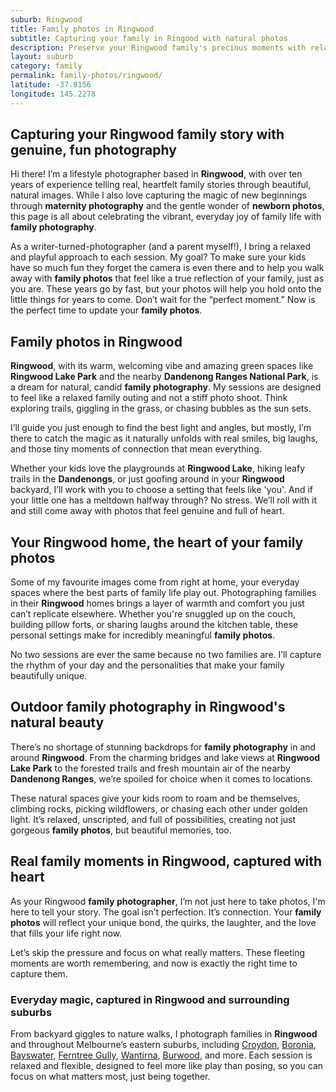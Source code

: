```yaml
---
suburb: Ringwood
title: Family photos in Ringwood
subtitle: Capturing your family in Ringood with natural photos
description: Preserve your Ringwood family's precious moments with relaxed and genuine photography, available in your home or around Melbourne.
layout: suburb
category: family
permalink: family-photos/ringwood/
latitude: -37.8156
longitude: 145.2278
---
```


## Capturing your Ringwood family story with genuine, fun photography

Hi there! I’m a lifestyle photographer based in **Ringwood**, with over ten years of experience telling real, heartfelt family stories through beautiful, natural images. While I also love capturing the magic of new beginnings through **maternity photography** and the gentle wonder of **newborn photos**, this page is all about celebrating the vibrant, everyday joy of family life with **family photography**.

As a writer-turned-photographer (and a parent myself!), I bring a relaxed and playful approach to each session. My goal? To make sure your kids have so much fun they forget the camera is even there and to help you walk away with **family photos** that feel like a true reflection of your family, just as you are. These years go by fast, but your photos will help you hold onto the little things for years to come. Don’t wait for the “perfect moment.” Now is the perfect time to update your **family photos**.

## Family photos in Ringwood

**Ringwood**, with its warm, welcoming vibe and amazing green spaces like **Ringwood Lake Park** and the nearby **Dandenong Ranges National Park**, is a dream for natural, candid **family photography**. My sessions are designed to feel like a relaxed family outing and not a stiff photo shoot. Think exploring trails, giggling in the grass, or chasing bubbles as the sun sets.

I’ll guide you just enough to find the best light and angles, but mostly, I’m there to catch the magic as it naturally unfolds with real smiles, big laughs, and those tiny moments of connection that mean everything.

Whether your kids love the playgrounds at **Ringwood Lake**, hiking leafy trails in the **Dandenongs**, or just goofing around in your **Ringwood** backyard, I’ll work with you to choose a setting that feels like 'you'. And if your little one has a meltdown halfway through? No stress. We’ll roll with it and still come away with photos that feel genuine and full of heart.

## Your Ringwood home, the heart of your family photos

Some of my favourite images come from right at home, your everyday spaces where the best parts of family life play out. Photographing families in their **Ringwood** homes brings a layer of warmth and comfort you just can’t replicate elsewhere. Whether you're snuggled up on the couch, building pillow forts, or sharing laughs around the kitchen table, these personal settings make for incredibly meaningful **family photos**.

No two sessions are ever the same because no two families are. I’ll capture the rhythm of your day and the personalities that make your family beautifully unique.

## Outdoor family photography in Ringwood's natural beauty

There’s no shortage of stunning backdrops for **family photography** in and around **Ringwood**. From the charming bridges and lake views at **Ringwood Lake Park** to the forested trails and fresh mountain air of the nearby **Dandenong Ranges**, we’re spoiled for choice when it comes to locations.

These natural spaces give your kids room to roam and be themselves, climbing rocks, picking wildflowers, or chasing each other under golden light. It’s relaxed, unscripted, and full of possibilities, creating not just gorgeous **family photos**, but beautiful memories, too.

## Real family moments in Ringwood, captured with heart

As your Ringwood **family photographer**, I’m not just here to take photos, I'm here to tell your story. The goal isn’t perfection. It’s connection. Your **family photos** will reflect your unique bond, the quirks, the laughter, and the love that fills your life right now.

Let’s skip the pressure and focus on what really matters. These fleeting moments are worth remembering, and now is exactly the right time to capture them.

### Everyday magic, captured in Ringwood and surrounding suburbs

From backyard giggles to nature walks, I photograph families in **Ringwood** and throughout Melbourne’s eastern suburbs, including [Croydon](/family-photos/croydon/), [Boronia](/family-photos/boronia/), [Bayswater](/family-photos/bayswater/), [Ferntree Gully](/family-photos/ferntree-gully/), [Wantirna](/family-photos/wantirna/), [Burwood](family-photos/burwood/), and more. Each session is relaxed and flexible, designed to feel more like play than posing, so you can focus on what matters most, just being together.